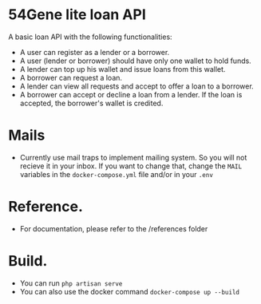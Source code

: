 # 54Gene lite loan API 

A basic loan API with the following functionalities: 

- A user can register as a lender or a borrower.
- A user (lender or borrower) should have only one wallet to hold funds.
- A lender can top up his wallet and issue loans from this wallet. 
- A borrower can request a loan.
- A lender can view all requests and accept to offer a loan to a borrower.
- A borrower can accept or decline a loan from a lender. If the loan is accepted, the borrower's wallet is credited.

# Mails 

- Currently use mail traps to implement mailing system. So you will not recieve it in your inbox. If you want to change that, change the `MAIL` variables 
in the `docker-compose.yml` file and/or in your `.env`


# Reference. 

- For documentation, please refer to the /references folder 

# Build. 

- You can run `php artisan serve` 
- You can also use the docker command `docker-compose up --build`
